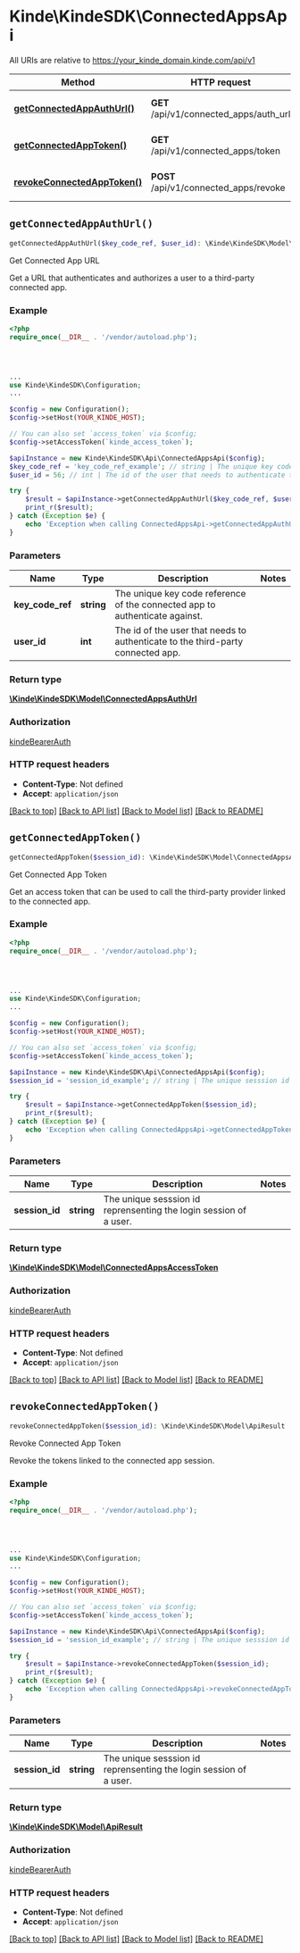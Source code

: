 # Kinde\KindeSDK\ConnectedAppsApi

All URIs are relative to https://your_kinde_domain.kinde.com/api/v1

Method | HTTP request | Description
------------- | ------------- | -------------
[**getConnectedAppAuthUrl()**](ConnectedAppsApi.md#getConnectedAppAuthUrl) | **GET** /api/v1/connected_apps/auth_url | Get Connected App URL
[**getConnectedAppToken()**](ConnectedAppsApi.md#getConnectedAppToken) | **GET** /api/v1/connected_apps/token | Get Connected App Token
[**revokeConnectedAppToken()**](ConnectedAppsApi.md#revokeConnectedAppToken) | **POST** /api/v1/connected_apps/revoke | Revoke Connected App Token


## `getConnectedAppAuthUrl()`

```php
getConnectedAppAuthUrl($key_code_ref, $user_id): \Kinde\KindeSDK\Model\ConnectedAppsAuthUrl
```

Get Connected App URL

Get a URL that authenticates and authorizes a user to a third-party connected app.

### Example

```php
<?php
require_once(__DIR__ . '/vendor/autoload.php');




...
use Kinde\KindeSDK\Configuration;
...

$config = new Configuration();
$config->setHost(YOUR_KINDE_HOST);

// You can also set `access_token` via $config;
$config->setAccessToken(`kinde_access_token`);

$apiInstance = new Kinde\KindeSDK\Api\ConnectedAppsApi($config);
$key_code_ref = 'key_code_ref_example'; // string | The unique key code reference of the connected app to authenticate against.
$user_id = 56; // int | The id of the user that needs to authenticate to the third-party connected app.

try {
    $result = $apiInstance->getConnectedAppAuthUrl($key_code_ref, $user_id);
    print_r($result);
} catch (Exception $e) {
    echo 'Exception when calling ConnectedAppsApi->getConnectedAppAuthUrl: ', $e->getMessage(), PHP_EOL;
}
```

### Parameters

Name | Type | Description  | Notes
------------- | ------------- | ------------- | -------------
 **key_code_ref** | **string**| The unique key code reference of the connected app to authenticate against. |
 **user_id** | **int**| The id of the user that needs to authenticate to the third-party connected app. |

### Return type

[**\Kinde\KindeSDK\Model\ConnectedAppsAuthUrl**](../Model/ConnectedAppsAuthUrl.md)

### Authorization

[kindeBearerAuth](../../README.md#kindeBearerAuth)

### HTTP request headers

- **Content-Type**: Not defined
- **Accept**: `application/json`

[[Back to top]](#) [[Back to API list]](../../README.md#endpoints)
[[Back to Model list]](../../README.md#models)
[[Back to README]](../../README.md)

## `getConnectedAppToken()`

```php
getConnectedAppToken($session_id): \Kinde\KindeSDK\Model\ConnectedAppsAccessToken
```

Get Connected App Token

Get an access token that can be used to call the third-party provider linked to the connected app.

### Example

```php
<?php
require_once(__DIR__ . '/vendor/autoload.php');




...
use Kinde\KindeSDK\Configuration;
...

$config = new Configuration();
$config->setHost(YOUR_KINDE_HOST);

// You can also set `access_token` via $config;
$config->setAccessToken(`kinde_access_token`);

$apiInstance = new Kinde\KindeSDK\Api\ConnectedAppsApi($config);
$session_id = 'session_id_example'; // string | The unique sesssion id reprensenting the login session of a user.

try {
    $result = $apiInstance->getConnectedAppToken($session_id);
    print_r($result);
} catch (Exception $e) {
    echo 'Exception when calling ConnectedAppsApi->getConnectedAppToken: ', $e->getMessage(), PHP_EOL;
}
```

### Parameters

Name | Type | Description  | Notes
------------- | ------------- | ------------- | -------------
 **session_id** | **string**| The unique sesssion id reprensenting the login session of a user. |

### Return type

[**\Kinde\KindeSDK\Model\ConnectedAppsAccessToken**](../Model/ConnectedAppsAccessToken.md)

### Authorization

[kindeBearerAuth](../../README.md#kindeBearerAuth)

### HTTP request headers

- **Content-Type**: Not defined
- **Accept**: `application/json`

[[Back to top]](#) [[Back to API list]](../../README.md#endpoints)
[[Back to Model list]](../../README.md#models)
[[Back to README]](../../README.md)

## `revokeConnectedAppToken()`

```php
revokeConnectedAppToken($session_id): \Kinde\KindeSDK\Model\ApiResult
```

Revoke Connected App Token

Revoke the tokens linked to the connected app session.

### Example

```php
<?php
require_once(__DIR__ . '/vendor/autoload.php');




...
use Kinde\KindeSDK\Configuration;
...

$config = new Configuration();
$config->setHost(YOUR_KINDE_HOST);

// You can also set `access_token` via $config;
$config->setAccessToken(`kinde_access_token`);

$apiInstance = new Kinde\KindeSDK\Api\ConnectedAppsApi($config);
$session_id = 'session_id_example'; // string | The unique sesssion id reprensenting the login session of a user.

try {
    $result = $apiInstance->revokeConnectedAppToken($session_id);
    print_r($result);
} catch (Exception $e) {
    echo 'Exception when calling ConnectedAppsApi->revokeConnectedAppToken: ', $e->getMessage(), PHP_EOL;
}
```

### Parameters

Name | Type | Description  | Notes
------------- | ------------- | ------------- | -------------
 **session_id** | **string**| The unique sesssion id reprensenting the login session of a user. |

### Return type

[**\Kinde\KindeSDK\Model\ApiResult**](../Model/ApiResult.md)

### Authorization

[kindeBearerAuth](../../README.md#kindeBearerAuth)

### HTTP request headers

- **Content-Type**: Not defined
- **Accept**: `application/json`

[[Back to top]](#) [[Back to API list]](../../README.md#endpoints)
[[Back to Model list]](../../README.md#models)
[[Back to README]](../../README.md)
